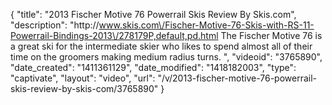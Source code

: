 {
    "title": "2013 Fischer Motive 76 Powerrail Skis Review By Skis.com",
    "description": "http:\/\/www.skis.com\/Fischer-Motive-76-Skis-with-RS-11-Powerrail-Bindings-2013\/278179P,default,pd.html  The Fischer Motive 76 is a great ski for the intermediate skier who likes to spend almost all of their time on the groomers making medium radius turns. ",
    "videoid": "3765890",
    "date_created": "1411361129",
    "date_modified": "1418182003",
    "type": "captivate",
    "layout": "video",
    "url": "\/v\/2013-fischer-motive-76-powerrail-skis-review-by-skis-com\/3765890"
}